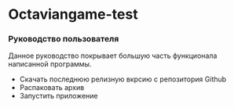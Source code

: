 # Octaviangame-test

### Руководство пользователя
Данное руководство покрывает большую часть функционала написанной программы.

* Скачать последнюю релизную вкрсию с репозитория Github
* Распаковать архив
* Запустить приложение

